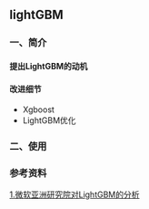 ## lightGBM

### 一、简介

#### 提出LightGBM的动机
#### 改进细节
- Xgboost
- LightGBM优化

### 二、使用

### 参考资料
[1.微软亚洲研究院对LightGBM的分析](http://www.msra.cn/zh-cn/news/blogs/2017/01/lightgbm-20170105.aspx)
